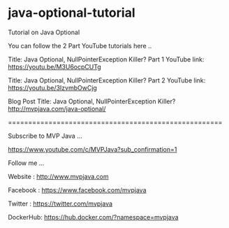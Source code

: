 # java-optional-tutorial
Tutorial on Java Optional 

You can follow the 2 Part YouTube tutorials here ..

Title: Java Optional, NullPointerException Killer? Part 1
YouTube link: https://youtu.be/M3U6ocpCUTg

Title: Java Optional, NullPointerException Killer? Part 2
YouTube link: https://youtu.be/3IzvmbOwCjg

Blog Post
Title: Java Optional, NullPointerException Killer? 
http://mvpjava.com/java-optional/

=====================================================

Subscribe to MVP Java ...

https://www.youtube.com/c/MVPJava?sub_confirmation=1

Follow me ...

Website  : http://www.mvpjava.com

Facebook : https://www.facebook.com/mvpjava

Twitter  : https://twitter.com/mvpjava

DockerHub: https://hub.docker.com/?namespace=mvpjava
